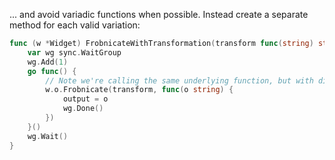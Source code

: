 ... and avoid variadic functions when possible. Instead create a separate method for each valid variation:

``` go
func (w *Widget) FrobnicateWithTransformation(transform func(string) string) (output string) {
    var wg sync.WaitGroup
    wg.Add(1)
    go func() {
        // Note we're calling the same underlying function, but with different arguments
        w.o.Frobnicate(transform, func(o string) {
            output = o
            wg.Done()
        })
    }()
    wg.Wait()
}
```

